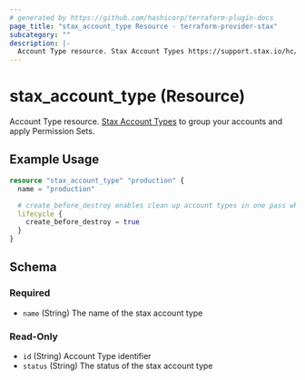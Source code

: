 ```yaml
---
# generated by https://github.com/hashicorp/terraform-plugin-docs
page_title: "stax_account_type Resource - terraform-provider-stax"
subcategory: ""
description: |-
  Account Type resource. Stax Account Types https://support.stax.io/hc/en-us/articles/4454028359567-Manage-Account-Types to group your accounts and apply Permission Sets.
---
```


# stax_account_type (Resource)

Account Type resource. [Stax Account Types](https://support.stax.io/hc/en-us/articles/4454028359567-Manage-Account-Types) to group your accounts and apply Permission Sets.

## Example Usage

```terraform
resource "stax_account_type" "production" {
  name = "production"

  # create_before_destroy enables clean up account types in one pass when also removing refernces in stax_account resources
  lifecycle {
    create_before_destroy = true
  }
}
```

<!-- schema generated by tfplugindocs -->
## Schema

### Required

- `name` (String) The name of the stax account type

### Read-Only

- `id` (String) Account Type identifier
- `status` (String) The status of the stax account type

